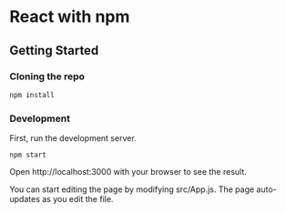 # React with npm

## Getting Started

### Cloning the repo

```sh
npm install
```

### Development

First, run the development server.

```
npm start
```

Open http://localhost:3000 with your browser to see the result.

You can start editing the page by modifying src/App.js. The page auto-updates as you edit the file.

